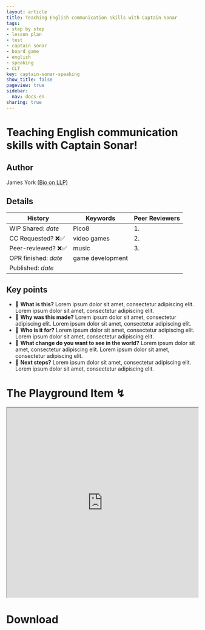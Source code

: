```yaml
---
layout: article
title: Teaching English communication skills with Captain Sonar
tags:
- step by step
- lesson plan
- test
- captain sonar
- board game
- english
- speaking
- CLT
key: captain-sonar-speaking
show_title: false
pageview: true
sidebar:
  nav: docs-en
sharing: true
---
```


# Teaching English communication skills with Captain Sonar!

## Author
James York [(Bio on LLP)](https://www.llpjournal.org/2019/03/01/james-york/)


<!--more-->

## Details

| History  | Keywords | Peer Reviewers
|---   |---   |---   |
|WIP Shared: *date*  | Pico8 | 1. |
|CC Requested? ❌✅   | video games | 2. |
| Peer-reviewed? ❌✅  | music | 3. |
| OPR finished:   *date*  | game development | |
| Published: *date* | | |


## Key points

- 📍 **What is this?** Lorem ipsum dolor sit amet, consectetur adipiscing elit. Lorem ipsum dolor sit amet, consectetur adipiscing elit.
- 📍 **Why was this made?** Lorem ipsum dolor sit amet, consectetur adipiscing elit. Lorem ipsum dolor sit amet, consectetur adipiscing elit.
- 📍 **Who is it for?** Lorem ipsum dolor sit amet, consectetur adipiscing elit. Lorem ipsum dolor sit amet, consectetur adipiscing elit.
- 📍 **What change do you want to see in the world?** Lorem ipsum dolor sit amet, consectetur adipiscing elit. Lorem ipsum dolor sit amet, consectetur adipiscing elit.
- 📍 **Next steps?** Lorem ipsum dolor sit amet, consectetur adipiscing elit. Lorem ipsum dolor sit amet, consectetur adipiscing elit.

# The Playground Item ↯

<iframe src="https://docs.google.com/document/d/e/2PACX-1vSefKl9m0CX9wufcOuiv8sa6XHTbznh1lRaCoU9zW5vK_n3wKXEqKthFCcSwAuV2a4pAbPPyKfFHeHp/pub?embedded=true" style="height:500px;width:100%" align="center" ></iframe>

# Download


